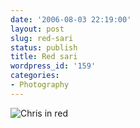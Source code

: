 ```yaml
---
date: '2006-08-03 22:19:00'
layout: post
slug: red-sari
status: publish
title: Red sari
wordpress_id: '159'
categories:
- Photography
---
```





![Chris in red](http://www.phfactor.net/wp-pics/chris-sari.jpg)
